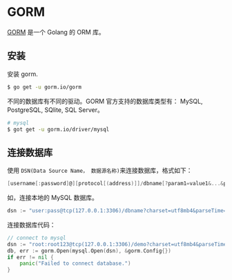 # GORM

[GORM](https://gorm.io/zh_CN/) 是一个 Golang 的 ORM 库。

## 安装

安装 gorm.

```bash
$ go get -u gorm.io/gorm
```

不同的数据库有不同的驱动。GORM 官方支持的数据库类型有： MySQL, PostgreSQL, SQlite, SQL Server。

```bash
# mysql
$ got get -u gorm.io/driver/mysql
```



## 连接数据库

使用 `DSN(Data Source Name， 数据源名称)`来连接数据库，格式如下：

```go
[username[:password]@][protocol[(address)]]/dbname[?param1=value1&...&paramN=valueN]
```

如，连接本地的 MySQL 数据库。

```go
dsn := "user:pass@tcp(127.0.0.1:3306)/dbname?charset=utf8mb4&parseTime=True&loc=Local"
```

连接数据库代码：

```go
// connect to mysql
dsn := "root:root123@tcp(127.0.0.1:3306)/demo?charset=utf8mb4&parseTime=True&loc=Local"
db, err := gorm.Open(mysql.Open(dsn), &gorm.Config{})
if err != nil {
	panic("Failed to connect database.")
}
```



